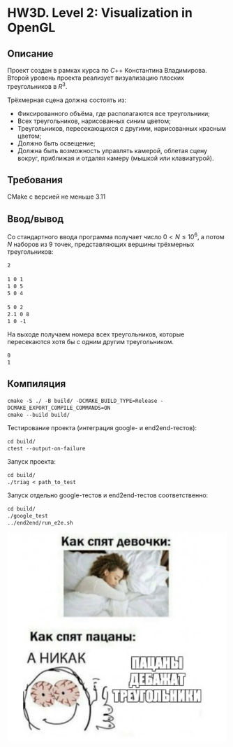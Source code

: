 # HW3D. Level 2: Visualization in OpenGL

## Описание
Проект создан в рамках курса по $C$++ Константина Владимирова. Второй  уровень проекта реализует визуализацию плоских треугольников в $R^3$. 

Трёхмерная сцена должна состоять из:
- Фиксированного объёма, где располагаются все треугольники;
- Всех треугольников, нарисованных синим цветом;
- Треугольников, пересекающихся с другими, нарисованных красным цветом;
- Должно быть освещение;
- Должна быть возможность управлять камерой, облетая сцену вокруг, приближая и отдаляя камеру (мышкой или клавиатурой).

## Требования
CMake с версией не меньше 3.11

## Ввод/вывод
Со стандартного ввода программа получает число $0 < N \leqslant 10^6$, а потом $N$ наборов из $9$ точек, представляющих вершины трёхмерных треугольников:
```
2

1 0 1
1 0 5
5 0 4

5 0 2
2.1 0 8
1 0 -1
```


На выходе получаем номера всех треугольников, которые пересекаются хотя бы с одним другим треугольником.

```
0
1
```

## Компиляция
```
cmake -S ./ -B build/ -DCMAKE_BUILD_TYPE=Release -DCMAKE_EXPORT_COMPILE_COMMANDS=ON
cmake --build build/
```

Тестирование проекта (интеграция google- и end2end-тестов):
```
cd build/
ctest --output-on-failure
```

Запуск проекта:
```
cd build/
./triag < path_to_test
```

Запуск отдельно google-тестов и end2end-тестов соответственно:
```
cd build/
./google_test
../end2end/run_e2e.sh
```

![alt text](images/debug.png)
